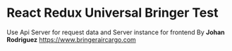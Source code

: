 
# React Redux Universal Bringer Test
Use Api Server for request data and Server instance for frontend By **Johan Rodriguez**
https://www.bringeraircargo.com
